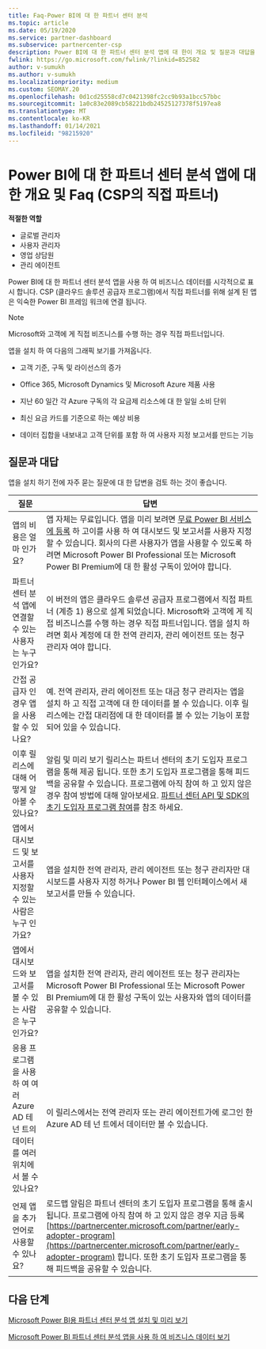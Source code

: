 ```yaml
---
title: Faq-Power BI에 대 한 파트너 센터 분석
ms.topic: article
ms.date: 05/19/2020
ms.service: partner-dashboard
ms.subservice: partnercenter-csp
description: Power BI에 대 한 파트너 센터 분석 앱에 대 한이 개요 및 질문과 대답을 살펴봅니다.
fwlink: https://go.microsoft.com/fwlink/?linkid=852582
author: v-sumukh
ms.author: v-sumukh
ms.localizationpriority: medium
ms.custom: SEOMAY.20
ms.openlocfilehash: 0d1cd25558cd7c0421398fc2cc9b93a1bcc57bbc
ms.sourcegitcommit: 1a0c83e2089cb58221bdb24525127378f5197ea8
ms.translationtype: MT
ms.contentlocale: ko-KR
ms.lasthandoff: 01/14/2021
ms.locfileid: "98215920"
---
```

# <a name="overview-and-faqs-for-the-partner-center-analytics-app-for-power-bi-direct-partners-in-csp"></a>Power BI에 대 한 파트너 센터 분석 앱에 대 한 개요 및 Faq (CSP의 직접 파트너)



**적절한 역할**

- 글로벌 관리자
- 사용자 관리자
- 영업 상담원
- 관리 에이전트

Power BI에 대 한 파트너 센터 분석 앱을 사용 하 여 비즈니스 데이터를 시각적으로 표시 합니다. CSP (클라우드 솔루션 공급자 프로그램)에서 직접 파트너를 위해 설계 된 앱은 익숙한 Power BI 프레임 워크에 연결 됩니다.

> [!NOTE]  
> Microsoft와 고객에 게 직접 비즈니스를 수행 하는 경우 직접 파트너입니다.

앱을 설치 하 여 다음의 그래픽 보기를 가져옵니다.

- 고객 기준, 구독 및 라이선스의 증가

- Office 365, Microsoft Dynamics 및 Microsoft Azure 제품 사용

- 지난 60 일간 각 Azure 구독의 각 요금제 리소스에 대 한 일일 소비 단위

- 최신 요금 카드를 기준으로 하는 예상 비용

- 데이터 집합을 내보내고 고객 단위를 포함 하 여 사용자 지정 보고서를 만드는 기능

## <a name="frequently-asked-questions"></a>질문과 대답

앱을 설치 하기 전에 자주 묻는 질문에 대 한 답변을 검토 하는 것이 좋습니다.

| **질문** | **답변** |
| --- | ---------- |
| 앱의 비용은 얼마 인가요? | 앱 자체는 무료입니다. 앱을 미리 보려면 [무료 Power BI 서비스에 등록](https://go.microsoft.com/fwlink/p/?linkid=845347) 하 고이를 사용 하 여 대시보드 및 보고서를 사용자 지정할 수 있습니다. 회사의 다른 사용자가 앱을 사용할 수 있도록 하려면 Microsoft Power BI Professional 또는 Microsoft Power BI Premium에 대 한 활성 구독이 있어야 합니다. |
| 파트너 센터 분석 앱에 연결할 수 있는 사용자는 누구 인가요? | 이 버전의 앱은 클라우드 솔루션 공급자 프로그램에서 직접 파트너 (계층 1) 용으로 설계 되었습니다. Microsoft와 고객에 게 직접 비즈니스를 수행 하는 경우 직접 파트너입니다. 앱을 설치 하려면 회사 계정에 대 한 전역 관리자, 관리 에이전트 또는 청구 관리자 여야 합니다. |
| 간접 공급자 인 경우 앱을 사용할 수 있나요? | 예. 전역 관리자, 관리 에이전트 또는 대금 청구 관리자는 앱을 설치 하 고 직접 고객에 대 한 데이터를 볼 수 있습니다. 이후 릴리스에는 간접 대리점에 대 한 데이터를 볼 수 있는 기능이 포함 되어 있을 수 있습니다. |
| 이후 릴리스에 대해 어떻게 알아볼 수 있나요? | 알림 및 미리 보기 릴리스는 파트너 센터의 초기 도입자 프로그램을 통해 제공 됩니다. 또한 초기 도입자 프로그램을 통해 피드백을 공유할 수 있습니다. 프로그램에 아직 참여 하 고 있지 않은 경우 참여 방법에 대해 알아보세요. [파트너 센터 API 및 SDK의 초기 도입자 프로그램 참여](/partner-center/develop/early-adopter-program)를 참조 하세요.  |
| 앱에서 대시보드 및 보고서를 사용자 지정할 수 있는 사람은 누구 인가요? | 앱을 설치한 전역 관리자, 관리 에이전트 또는 청구 관리자만 대시보드를 사용자 지정 하거나 Power BI 웹 인터페이스에서 새 보고서를 만들 수 있습니다. |
| 앱에서 대시보드와 보고서를 볼 수 있는 사람은 누구 인가요? | 앱을 설치한 전역 관리자, 관리 에이전트 또는 청구 관리자는 Microsoft Power BI Professional 또는 Microsoft Power BI Premium에 대 한 활성 구독이 있는 사용자와 앱의 데이터를 공유할 수 있습니다. |
| 응용 프로그램을 사용 하 여 여러 Azure AD 테 넌 트의 데이터를 여러 위치에서 볼 수 있나요? | 이 릴리스에서는 전역 관리자 또는 관리 에이전트가에 로그인 한 Azure AD 테 넌 트에서 데이터만 볼 수 있습니다. | 
| 언제 앱을 추가 언어로 사용할 수 있나요? | 로드맵 알림은 파트너 센터의 초기 도입자 프로그램을 통해 출시 됩니다. 프로그램에 아직 참여 하 고 있지 않은 경우 지금 등록 [https://partnercenter.microsoft.com/partner/early-adopter-program](https://partnercenter.microsoft.com/partner/early-adopter-program) 합니다. 또한 초기 도입자 프로그램을 통해 피드백을 공유할 수 있습니다. | 



## <a name="next-steps"></a>다음 단계

[Microsoft Power BI용 파트너 센터 분석 앱 설치 및 미리 보기](power-bi-app-for-direct-partners-install.md)

[Microsoft Power BI 파트너 센터 분석 앱을 사용 하 여 비즈니스 데이터 보기](power-bi-app-for-direct-partners-use.md)